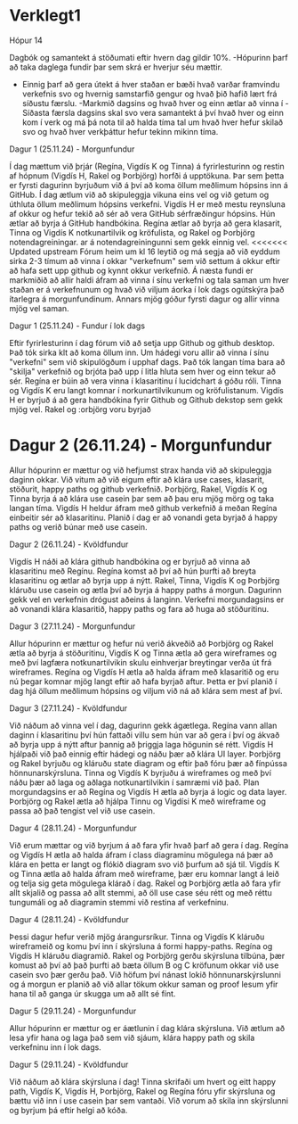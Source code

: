 # Verklegt1
 Hópur 14

Dagbók og samantekt á stöðumati eftir hvern dag gildir 10%.
-Hópurinn þarf að taka daglega fundir þar sem skrá er hverjur séu mættir.
- Einnig þarf að gera útekt á hver staðan er bæði hvað varðar framvindu verkefnis svo og hvernig samstarfið gengur og hvað þið hafið lært frá síðustu færslu. 
-Markmið dagsins og hvað hver og einn ætlar að vinna í 
-Síðasta færsla dagsins skal svo vera samantekt á því hvað hver og einn kom í verk og má þá nota til að halda tíma tal um hvað hver hefur skilað svo og hvað hver verkþáttur hefur tekinn mikinn tíma.

Dagur 1 (25.11.24) - Morgunfundur

Í dag mættum við þrjár (Regína, Vigdís K og Tinna) á fyrirlesturinn og restin af hópnum (Vigdís H, Rakel og Þorbjörg) horfði á upptökuna.
Þar sem þetta er fyrsti dagurinn byrjuðum við á því að koma öllum meðlimum hópsins inn á GitHub. 
Í dag ætlum við að skipuleggja vikuna eins vel og við getum og úthluta öllum meðlimum hópsins verkefni. 
Vigdís H er með mestu reynsluna af okkur og hefur tekið að sér að vera GitHub sérfræðingur hópsins. Hún ætlar að byrja á GitHub handbókina. 
Regína ætlar að byrja að gera klasarit, Tinna og Vigdís K notkunartilvik og kröfulista, og Rakel og Þorbjörg notendagreiningar.
ar á notendagreiningunni sem gekk einnig vel.
<<<<<<< Updated upstream
Fórum heim um kl 16 leytið og má segja að við eyddum sirka 2-3 tímum að vinna í okkar "verkefnum" sem við settum á okkur eftir að hafa sett upp github og kynnt okkur verkefnið. Á næsta fundi er markmiðið að allir haldi áfram að vinna í sínu verkefni og tala saman um hver staðan er á verkefnunum og hvað við viljum áorka í lok dags ogútskýra það ítarlegra á morgunfundinum. Annars mjög góður fyrsti dagur og allir vinna mjög vel saman.


 Dagur 1 (25.11.24) - Fundur í lok dags

Eftir fyrirlesturinn í dag fórum við að setja upp Github og github desktop. Það tók sirka klt að koma öllum inn.
Um hádegi voru allir að vinna í sínu "verkefni" sem við skipulögðum í upphaf dags.
Það tók langan tíma bara að "skilja" verkefnið og brjóta það upp í litla hluta sem hver og einn tekur að sér.
Regína er búin að vera vinna í klasaritinu í lucidchart á góðu róli.
Tinna og Vigdís K eru langt komnar í norkunartilvikunum og kröfulistanum.
Vigdís H er byrjuð á að gera handbókina fyrir Github og Github dekstop sem gekk mjög vel.
Rakel og :orbjörg voru byrjað

Dagur 2 (26.11.24) - Morgunfundur
=======
Allur hópurinn er mættur og við hefjumst strax handa við að skipuleggja daginn okkar. Við vitum að við eigum eftir að klára use cases, klasarit, stöðurit, happy paths og github verkefnið. Þorbjörg, Rakel, Vigdís K og Tinna byrja á að klára use casein þar sem að þau eru mjög mörg og taka langan tíma. Vigdís H heldur áfram með github verkefnið á meðan Regína einbeitir sér að klasaritinu. Planið í dag er að vonandi geta byrjað á happy paths og verið búnar með use casein.

Dagur 2 (26.11.24) - Kvöldfundur

Vigdís H náði að klára github handbókina og er byrjuð að vinna að klasaritinu með Regínu.
Regína komst að því að hún þurfti að breyta klasaritinu og ætlar að byrja upp á nýtt. 
Rakel, Tinna, Vigdís K og Þorbjörg kláruðu use casein og ætla því að byrja á happy paths á morgun. 
Dagurinn gekk vel en verkefnin drógust aðeins á langinn. Verkefni morgundagsins er að vonandi klára klasaritið, happy paths og fara að huga að stöðuritinu. 

 Dagur 3 (27.11.24) - Morgunfundur

Allur hópurinn er mættur og hefur nú verið ákveðið að Þorbjörg og Rakel ætla að byrja á stöðuritinu, Vigdís K og Tinna ætla að gera wireframes og með því lagfæra notkunartilvikin skulu einhverjar breytingar verða út frá wireframes. Regína og Vigdís H ætla að halda áfram með klasaritið og eru nú þegar komnar mjög langt eftir að hafa byrjað aftur. Þetta er því planið í dag hjá öllum meðlimum hópsins og viljum við ná að klára sem mest af því.

Dagur 3 (27.11.24) - Kvöldfundur

Við náðum að vinna vel í dag, dagurinn gekk ágætlega. Regína vann allan daginn í klasaritinu því hún fattaði villu sem hún var að gera í því og ákvað að byrja upp á nýtt aftur þannig að þriggja laga högunin sé rétt. Vigdís H hjálpaði við það einnig eftir hádegi og náðu þær að klára UI layer. Þorbjörg og Rakel byrjuðu og kláruðu state diagram og eftir það fóru þær að fínpússa hönnunarskýrsluna. Tinna og Vigdís K byrjuðu á wireframes og með því náðu þær að laga og aðlaga notkunartilvikin í samræmi við það.
Plan morgundagsins er að Regína og Vigdís H ætla að byrja á logic og data layer. Þorbjörg og Rakel ætla að hjálpa Tinnu og Vigdísi K með wireframe og passa að það tengist vel við use casein. 

Dagur 4 (28.11.24) - Morgunfundur

Við erum mættar og við byrjum á að fara yfir hvað þarf að gera í dag. Regína og Vigdís H ætla að halda áfram í class diagraminu mögulega ná þær að klára en þetta er langt og flókið diagram svo við þurfum að sjá til. Vigdís K og Tinna ætla að halda áfram með wireframe, þær eru komnar langt á leið og telja sig geta mögulega klárað í dag. Rakel og Þorbjörg ætla að fara yfir allt skjalið og passa að allt stemmi, að öll use case séu rétt og með réttu tungumáli og að diagramin stemmi við restina af verkefninu.

Dagur 4 (28.11.24) - Kvöldfundur

Þessi dagur hefur verið mjög árangursríkur. Tinna og Vigdís K kláruðu wireframeið og komu því inn í skýrsluna á formi happy-paths. Regína og Vigdís H kláruðu diagramið. Rakel og Þorbjörg gerðu skýrsluna tilbúna, þær komust að því að það þurfti að bæta öllum B og C kröfunum okkar við use casein svo þær gerðu það. Við höfum því nánast lokið hönnunarskýrslunni og á morgun er planið að við allar tökum okkur saman og proof lesum yfir hana til að ganga úr skugga um að allt sé fínt.

Dagur 5 (29.11.24) - Morgunfundur

Allur hópurinn er mættur og er áætlunin í dag klára skýrsluna. Við ætlum að lesa yfir hana og laga það sem við sjáum, klára happy path og skila verkefninu inn í lok dags. 

Dagur 5 (29.11.24) - Kvöldfundur 

Við náðum að klára skýrsluna í dag! Tinna skrifaði um hvert og eitt happy path, Vigdís K, Vigdís H, Þorbjörg, Rakel og Regína fóru yfir skýrsluna og bættu við inn í use casein þar sem vantaði. Við vorum að skila inn skýrslunni og byrjum þá eftir helgi að kóða. 